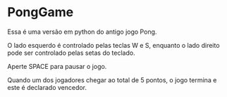 # PongGame
Essa é uma versão em python do antigo jogo Pong.

O lado esquerdo é controlado pelas teclas W e S, enquanto o lado direito pode ser controlado pelas setas do teclado.

Aperte SPACE para pausar o jogo.

Quando um dos jogadores chegar ao total de 5 pontos, o jogo termina e este é declarado vencedor.
